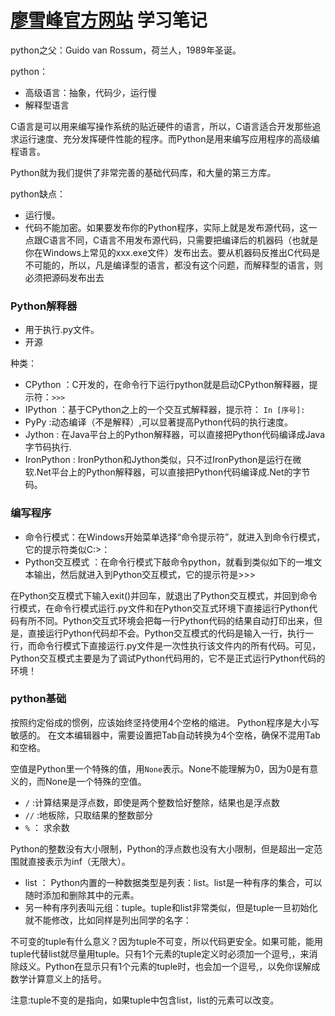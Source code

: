 # [廖雪峰官方网站](https://www.liaoxuefeng.com/wiki/1016959663602400) 学习笔记

python之父：Guido van Rossum，荷兰人，1989年圣诞。
 
python：
* 高级语言：抽象，代码少，运行慢
* 解释型语言


C语言是可以用来编写操作系统的贴近硬件的语言，所以，C语言适合开发那些追求运行速度、充分发挥硬件性能的程序。而Python是用来编写应用程序的高级编程语言。

Python就为我们提供了非常完善的基础代码库，和大量的第三方库。

python缺点：
* 运行慢。
* 代码不能加密。如果要发布你的Python程序，实际上就是发布源代码，这一点跟C语言不同，C语言不用发布源代码，只需要把编译后的机器码（也就是你在Windows上常见的xxx.exe文件）发布出去。要从机器码反推出C代码是不可能的，所以，凡是编译型的语言，都没有这个问题，而解释型的语言，则必须把源码发布出去

### Python解释器
* 用于执行.py文件。
* 开源
  
种类：
* CPython ：C开发的，在命令行下运行python就是启动CPython解释器，提示符：`>>>`
* IPython ：基于CPython之上的一个交互式解释器，提示符：
  `In [序号]:`
* PyPy :动态编译（不是解释）,可以显著提高Python代码的执行速度。
* Jython : 在Java平台上的Python解释器，可以直接把Python代码编译成Java字节码执行.
* IronPython : IronPython和Jython类似，只不过IronPython是运行在微软.Net平台上的Python解释器，可以直接把Python代码编译成.Net的字节码。

### 编写程序

* 命令行模式：在Windows开始菜单选择“命令提示符”，就进入到命令行模式，它的提示符类似C:\>：
* Python交互模式 ：在命令行模式下敲命令python，就看到类似如下的一堆文本输出，然后就进入到Python交互模式，它的提示符是>>>

在Python交互模式下输入exit()并回车，就退出了Python交互模式，并回到命令行模式，在命令行模式运行.py文件和在Python交互式环境下直接运行Python代码有所不同。Python交互式环境会把每一行Python代码的结果自动打印出来，但是，直接运行Python代码却不会。Python交互模式的代码是输入一行，执行一行，而命令行模式下直接运行.py文件是一次性执行该文件内的所有代码。可见，Python交互模式主要是为了调试Python代码用的，它不是正式运行Python代码的环境！

### python基础
按照约定俗成的惯例，应该始终坚持使用4个空格的缩进。
Python程序是大小写敏感的。
在文本编辑器中，需要设置把Tab自动转换为4个空格，确保不混用Tab和空格。

空值是Python里一个特殊的值，用`None`表示。None不能理解为0，因为0是有意义的，而None是一个特殊的空值。

* `/` :计算结果是浮点数，即使是两个整数恰好整除，结果也是浮点数
* `//` :地板除，只取结果的整数部分
* `%` ： 求余数

Python的整数没有大小限制，Python的浮点数也没有大小限制，但是超出一定范围就直接表示为inf（无限大）。

* list ：
Python内置的一种数据类型是列表：list。list是一种有序的集合，可以随时添加和删除其中的元素。
* 另一种有序列表叫元组：tuple。tuple和list非常类似，但是tuple一旦初始化就不能修改，比如同样是列出同学的名字：

不可变的tuple有什么意义？因为tuple不可变，所以代码更安全。如果可能，能用tuple代替list就尽量用tuple。只有1个元素的tuple定义时必须加一个逗号,，来消除歧义。Python在显示只有1个元素的tuple时，也会加一个逗号,，以免你误解成数学计算意义上的括号。

注意:tuple不变的是指向，如果tuple中包含list，list的元素可以改变。